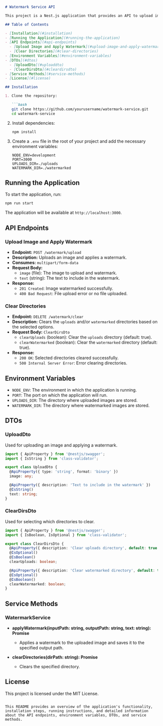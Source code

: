 ```markdown
# Watermark Service API

This project is a Nest.js application that provides an API to upload images, apply watermarks, and manage uploaded and watermarked images. It includes functionalities to clear the directories where the images are stored.

## Table of Contents

- [Installation](#installation)
- [Running the Application](#running-the-application)
- [API Endpoints](#api-endpoints)
  - [Upload Image and Apply Watermark](#upload-image-and-apply-watermark)
  - [Clear Directories](#clear-directories)
- [Environment Variables](#environment-variables)
- [DTOs](#dtos)
  - [UploadDto](#uploaddto)
  - [ClearDirsDto](#cleardirsdto)
- [Service Methods](#service-methods)
- [License](#license)

## Installation

1. Clone the repository:

   ```bash
   git clone https://github.com/yourusername/watermark-service.git
   cd watermark-service
   ```

2. Install dependencies:

   ```bash
   npm install
   ```

3. Create a `.env` file in the root of your project and add the necessary environment variables:

   ```
   NODE_ENV=development
   PORT=3000
   UPLOADS_DIR=./uploads
   WATERMARK_DIR=./watermarked
   ```

## Running the Application

To start the application, run:

```bash
npm run start
```

The application will be available at `http://localhost:3000`.

## API Endpoints

### Upload Image and Apply Watermark

- **Endpoint:** `POST /watermark/upload`
- **Description:** Uploads an image and applies a watermark.
- **Consumes:** `multipart/form-data`
- **Request Body:**
  - `image` (file): The image to upload and watermark.
  - `text` (string): The text to include in the watermark.
- **Response:**
  - `201 Created`: Image watermarked successfully.
  - `400 Bad Request`: File upload error or no file uploaded.

### Clear Directories

- **Endpoint:** `DELETE /watermark/clear`
- **Description:** Clears the `uploads` and/or `watermarked` directories based on the selected options.
- **Request Body:** `ClearDirsDto`
  - `clearUploads` (boolean): Clear the `uploads` directory (default: true).
  - `clearWatermarked` (boolean): Clear the `watermarked` directory (default: true).
- **Response:**
  - `200 OK`: Selected directories cleared successfully.
  - `500 Internal Server Error`: Error clearing directories.

## Environment Variables

- `NODE_ENV`: The environment in which the application is running.
- `PORT`: The port on which the application will run.
- `UPLOADS_DIR`: The directory where uploaded images are stored.
- `WATERMARK_DIR`: The directory where watermarked images are stored.

## DTOs

### UploadDto

Used for uploading an image and applying a watermark.

```typescript
import { ApiProperty } from '@nestjs/swagger';
import { IsString } from 'class-validator';

export class UploadDto {
  @ApiProperty({ type: 'string', format: 'binary' })
  image: any;

  @ApiProperty({ description: 'Text to include in the watermark' })
  @IsString()
  text: string;
}
```

### ClearDirsDto

Used for selecting which directories to clear.

```typescript
import { ApiProperty } from '@nestjs/swagger';
import { IsBoolean, IsOptional } from 'class-validator';

export class ClearDirsDto {
  @ApiProperty({ description: 'Clear uploads directory', default: true })
  @IsOptional()
  @IsBoolean()
  clearUploads: boolean;

  @ApiProperty({ description: 'Clear watermarked directory', default: true })
  @IsOptional()
  @IsBoolean()
  clearWatermarked: boolean;
}
```

## Service Methods

### WatermarkService

- **applyWatermark(inputPath: string, outputPath: string, text: string): Promise<void>**
  - Applies a watermark to the uploaded image and saves it to the specified output path.

- **clearDirectories(dirPath: string): Promise<void>**
  - Clears the specified directory.

## License

This project is licensed under the MIT License.
```

This README provides an overview of the application's functionality, installation steps, running instructions, and detailed information about the API endpoints, environment variables, DTOs, and service methods.